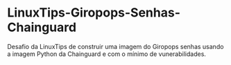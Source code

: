 # LinuxTips-Giropops-Senhas-Chainguard
Desafio da LinuxTips de construir uma imagem do Giropops senhas usando a imagem Python da Chainguard e com o mínimo de vunerabilidades.
